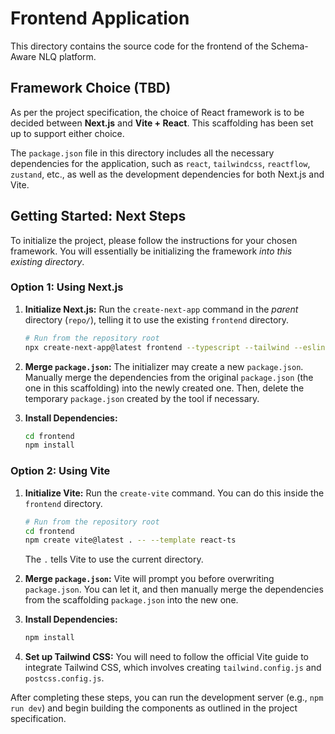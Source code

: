 # Frontend Application

This directory contains the source code for the frontend of the Schema-Aware NLQ platform.

## Framework Choice (TBD)

As per the project specification, the choice of React framework is to be decided between **Next.js** and **Vite + React**. This scaffolding has been set up to support either choice.

The `package.json` file in this directory includes all the necessary dependencies for the application, such as `react`, `tailwindcss`, `reactflow`, `zustand`, etc., as well as the development dependencies for both Next.js and Vite.

## Getting Started: Next Steps

To initialize the project, please follow the instructions for your chosen framework. You will essentially be initializing the framework *into this existing directory*.

### Option 1: Using Next.js

1.  **Initialize Next.js:**
    Run the `create-next-app` command in the *parent* directory (`repo/`), telling it to use the existing `frontend` directory.

    ```bash
    # Run from the repository root
    npx create-next-app@latest frontend --typescript --tailwind --eslint
    ```

2.  **Merge `package.json`:**
    The initializer may create a new `package.json`. Manually merge the dependencies from the original `package.json` (the one in this scaffolding) into the newly created one. Then, delete the temporary `package.json` created by the tool if necessary.

3.  **Install Dependencies:**
    ```bash
    cd frontend
    npm install
    ```

### Option 2: Using Vite

1.  **Initialize Vite:**
    Run the `create-vite` command. You can do this inside the `frontend` directory.

    ```bash
    # Run from the repository root
    cd frontend
    npm create vite@latest . -- --template react-ts
    ```
    The `.` tells Vite to use the current directory.

2.  **Merge `package.json`:**
    Vite will prompt you before overwriting `package.json`. You can let it, and then manually merge the dependencies from the scaffolding `package.json` into the new one.

3.  **Install Dependencies:**
    ```bash
    npm install
    ```

4.  **Set up Tailwind CSS:**
    You will need to follow the official Vite guide to integrate Tailwind CSS, which involves creating `tailwind.config.js` and `postcss.config.js`.

After completing these steps, you can run the development server (e.g., `npm run dev`) and begin building the components as outlined in the project specification.
